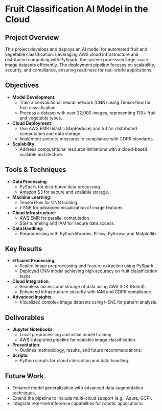 # Fruit Classification AI Model in the Cloud

## Project Overview
This project develops and deploys an AI model for automated fruit and vegetable classification. Leveraging AWS cloud infrastructure and distributed computing with PySpark, the system processes large-scale image datasets efficiently. The deployment pipeline focuses on scalability, security, and compliance, ensuring readiness for real-world applications.

## Objectives
- **Model Development**:
  - Train a convolutional neural network (CNN) using TensorFlow for fruit classification.
  - Process a dataset with over 22,000 images, representing 130+ fruit and vegetable types.
- **Cloud Deployment**:
  - Use AWS EMR (Elastic MapReduce) and S3 for distributed computation and data storage.
  - Implement security measures in compliance with GDPR standards.
- **Scalability**:
  - Address computational resource limitations with a cloud-based scalable architecture.

## Tools & Techniques
- **Data Processing**:
  - PySpark for distributed data processing.
  - Amazon S3 for secure and scalable storage.
- **Machine Learning**:
  - TensorFlow for CNN training.
  - t-SNE for advanced visualization of image features.
- **Cloud Infrastructure**:
  - AWS EMR for parallel computation.
  - SSH tunneling and IAM for secure data access.
- **Data Handling**:
  - Preprocessing with Python libraries: Pillow, PyArrow, and Matplotlib.

## Key Results
- **Efficient Processing**:
  - Scaled image preprocessing and feature extraction using PySpark.
  - Deployed CNN model achieving high accuracy on fruit classification tasks.
- **Cloud Integration**:
  - Seamless access and storage of data using AWS SDK (Boto3).
  - Enhanced infrastructure security with IAM and GDPR compliance.
- **Advanced Insights**:
  - Visualized complex image datasets using t-SNE for pattern analysis.

## Deliverables
- **Jupyter Notebooks**:
  - Local preprocessing and initial model training.
  - AWS-integrated pipeline for scalable image classification.
- **Presentation**:
  - Outlines methodology, results, and future recommendations.
- **Scripts**:
  - Python scripts for cloud interaction and data handling.

## Future Work
- Enhance model generalization with advanced data augmentation techniques.
- Extend the pipeline to include multi-cloud support (e.g., Azure, GCP).
- Integrate real-time inference capabilities for robotic applications.
